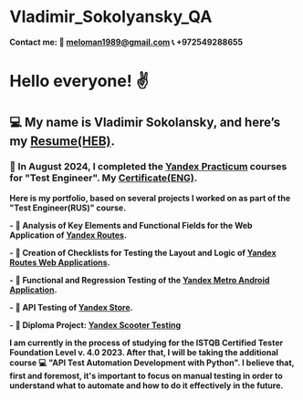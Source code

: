 # Vladimir_Sokolyansky_QA

**Contact me: 📧 meloman1989@gmail.com 📞 +972549288655**

# Hello everyone! ✌️
## 💻 My name is Vladimir Sokolansky, and here’s my [Resume(HEB)](https://drive.google.com/file/d/1rjSScBraYgLO6DFx4jEa0geVLC8-PreG/view).
### 📝 In August 2024, I completed the [Yandex Practicum](https://practicum.yandex.ru/) courses for "Test Engineer". My [Сertificate(ENG)](https://drive.google.com/file/d/1ZTHs7CNX_7MdgNyAOjaBHHxlFnnHBhe_/view).

**Here is my portfolio, based on several projects I worked on as part of the "Test Engineer(RUS)" course.**

**- :page_facing_up: Analysis of Key Elements and Functional Fields for the Web Application of [Yandex Routes](https://docs.google.com/spreadsheets/d/16Piuv21_pt1afyliG-tiWUx9xBHUE87u25plMgAkE64/edit?gid=483862348#gid=483862348).**

**- :newspaper: Creation of Checklists for Testing the Layout and Logic of [Yandex Routes Web Applications](https://docs.google.com/document/d/1Ft5XXduJBn2-1McsWgn9yJZDpu23CKGuA49aUBqGx90/edit?tab=t.0).**

**- :iphone: Functional and Regression Testing of the [Yandex Metro Android Application](https://docs.google.com/document/d/1L5gOk_rl2XOW-NjiL5IjBEqZ5XXehSmHVsjo8MOPRDM/edit?tab=t.0).**

**- :satellite: API Testing of [Yandex Store](https://docs.google.com/document/d/1KW_NXQ9oeqQnLqcpqewLn095gM0EzQYVC6eTOLW7CDQ/edit?tab=t.0).**

**- :scroll: Diploma Project: [Yandex Scooter Testing](https://docs.google.com/document/d/1bAQ3Mf3YyvCP0K9X1_21hmNxKx2Vd59RBSBwl-iinIc/edit?tab=t.0)**

**I am currently in the process of studying for the ISTQB Certified Tester Foundation Level v. 4.0 2023. After that, I will be taking the additional course 💻 "API Test Automation Development with Python". I believe that, first and foremost, it's important to focus on manual testing in order to understand what to automate and how to do it effectively in the future.**

